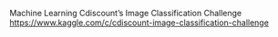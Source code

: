 Machine Learning
Cdiscount’s Image Classification Challenge
https://www.kaggle.com/c/cdiscount-image-classification-challenge
